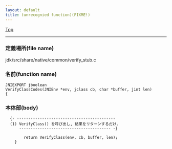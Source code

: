 ```yaml
---
layout: default
title: (unrecognied function)(FIXME!)
---
```

[Top](../index.html)

--- 
### 定義場所(file name)
jdk/src/share/native/common/verify_stub.c

### 名前(function name)
```
JNIEXPORT jboolean
VerifyClassCodes(JNIEnv *env, jclass cb, char *buffer, jint len)
{
```

### 本体部(body)
```
  {- -------------------------------------------
  (1) VerifyClass() を呼び出し, 結果をリターンするだけ.
      ---------------------------------------- -}

	    return VerifyClass(env, cb, buffer, len);
	}
	
```


